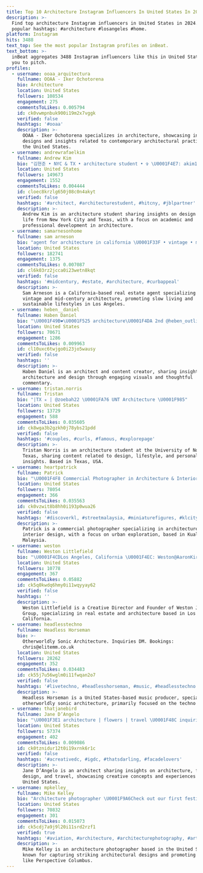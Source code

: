 ```yaml
---
title: Top 10 Architecture Instagram Influencers In United States In 2024
description: >-
  Find top architecture Instagram influencers in United States in 2024. Most
  popular hashtags: #architecture #losangeles #home.
platform: Instagram
hits: 3488
text_top: See the most popular Instagram profiles on inBeat.
text_bottom: >-
  inBeat aggregates 3488 Instagram influencers like this in United States for
  you to pitch.
profiles:
  - username: ooaa_arquitectura
    fullname: OOAA - Iker Ochotorena
    bio: Architecture
    location: United States
    followers: 108534
    engagement: 275
    commentsToLikes: 0.005794
    id: ck0vwmpnbuk900i19m2x7vggk
    verified: false
    hashtags: '#ooaa'
    description: >-
      OOAA - Iker Ochotorena specializes in architecture, showcasing innovative
      designs and insights related to contemporary architectural practices in
      the United States.
  - username: andrewrafaelkim
    fullname: Andrew Kim
    bio: "김현준 • NYC & TX • architecture student • ✞ \U0001F4E7: akim108@gmail.com new arch vlog out now ⬇️"
    location: United States
    followers: 149673
    engagement: 1552
    commentsToLikes: 0.004444
    id: cloec8krzlg650j08c0n4akyt
    verified: false
    hashtags: '#architect, #architecturestudent, #hitcny, #jblpartner'
    description: >-
      Andrew Kim is an architecture student sharing insights on design and urban
      life from New York City and Texas, with a focus on academic and
      professional development in architecture.
  - username: samarnesonhome
    fullname: sam arneson
    bio: "agent for architecture in california \U0001F33F • vintage • midcentury • slow living in LA • ↓ love meeting new clients \U0001F48C . team @bryantreichling @midmodagent"
    location: United States
    followers: 182741
    engagement: 1375
    commentsToLikes: 0.007087
    id: cl6k03rz2jcca0i23wetn8kqt
    verified: false
    hashtags: '#midcentury, #estate, #architecture, #curbappeal'
    description: >-
      Sam Arneson is a California-based real estate agent specializing in
      vintage and mid-century architecture, promoting slow living and
      sustainable lifestyles in Los Angeles.
  - username: heben__daniel
    fullname: Haben Daniel
    bio: "\U0001F49B❤️‍\U0001F525 architecture\U0001F4DA 2nd @heben_outlines"
    location: United States
    followers: 70671
    engagement: 1286
    commentsToLikes: 0.009963
    id: cl10uxc6twjgo0i23jo5wausy
    verified: false
    hashtags: ''
    description: >-
      Haben Daniel is an architect and content creator, sharing insights on
      architecture and design through engaging visuals and thoughtful
      commentary.
  - username: tristan.norris
    fullname: Tristan
    bio: "|TX ✭ | @zoebah22 \U0001FA76 UNT Architecture \U0001F985"
    location: United States
    followers: 13729
    engagement: 588
    commentsToLikes: 0.035605
    id: ck8wga3b2gzkh0j78ybs21pdd
    verified: false
    hashtags: '#couples, #curls, #famous, #explorepage'
    description: >-
      Tristan Norris is an architecture student at the University of North
      Texas, sharing content related to design, lifestyle, and personal
      insights. Based in Texas, USA.
  - username: heartpatrick
    fullname: Patrick
    bio: "\U0001F4F8 Commercial Photographer in Architecture & Interior \U0001F575\U0001F3FB‍♂️ Urban Explorer \U0001F1F2\U0001F1FE Kuala Lumpur, Malaysia ✉️ hello@heartpatrick.com"
    location: United States
    followers: 78054
    engagement: 366
    commentsToLikes: 0.035563
    id: ck0vzwit8b8hh0i193p0wua26
    verified: false
    hashtags: '#discoverkl, #streetmalaysia, #miniaturefigures, #klcity'
    description: >-
      Patrick is a commercial photographer specializing in architecture and
      interior design, with a focus on urban exploration, based in Kuala Lumpur,
      Malaysia.
  - username: weston
    fullname: Weston Littlefield
    bio: "\U0001F4CDLos Angeles, California \U0001F4EC: Weston@AaronKirman.com \U0001F3E1 Real Estate | Architecture | Creative Director Founder at @westonjamesgroup"
    location: United States
    followers: 10778
    engagement: 367
    commentsToLikes: 0.05882
    id: ck5q0kwdq6hmy0i11wqyyay62
    verified: false
    hashtags: ''
    description: >-
      Weston Littlefield is a Creative Director and Founder of Weston James
      Group, specializing in real estate and architecture based in Los Angeles,
      California.
  - username: headlesstechno
    fullname: Headless Horseman
    bio: >-
      Otherworldly Sonic Architecture. Inquiries DM. Bookings:
      chris@elitemm.co.uk
    location: United States
    followers: 28262
    engagement: 352
    commentsToLikes: 0.034483
    id: ck55j7u56wglm0i11fwqan2o7
    verified: false
    hashtags: '#livetechno, #headlesshorseman, #music, #headlesstechno'
    description: >-
      Headless Horseman is a United States-based music producer, specializing in
      otherworldly sonic architecture, primarily focused on the techno genre.
  - username: thatjanebird
    fullname: Jane D’Angelo
    bio: "\U0001F3E1 architecture | flowers | travel \U0001F48C inquiries: janevdangelo@gmail.com \U0001F447\U0001F3FBprints & website"
    location: United States
    followers: 57374
    engagement: 402
    commentsToLikes: 0.009086
    id: ck0tznidur12t0i19xrnk6r1c
    verified: false
    hashtags: '#acreativedc, #igdc, #thatsdarling, #facadelovers'
    description: >-
      Jane D’Angelo is an architect sharing insights on architecture, floral
      design, and travel, showcasing creative concepts and experiences from the
      United States.
  - username: mpkelley_
    fullname: Mike Kelley
    bio: "Architecture photographer \U0001F9A6Check out our first festival, Perspective Columbus, via link:"
    location: United States
    followers: 70832
    engagement: 301
    commentsToLikes: 0.015073
    id: ck5cdj7a9j9l20i11srd2rzf1
    verified: true
    hashtags: '#aviation, #architecture, #architecturephotography, #art'
    description: >-
      Mike Kelley is an architecture photographer based in the United States,
      known for capturing striking architectural designs and promoting events
      like Perspective Columbus.
---
```


